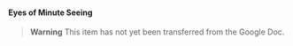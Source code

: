 #### Eyes of Minute Seeing

> **Warning**
> This item has not yet been transferred from the Google Doc.
